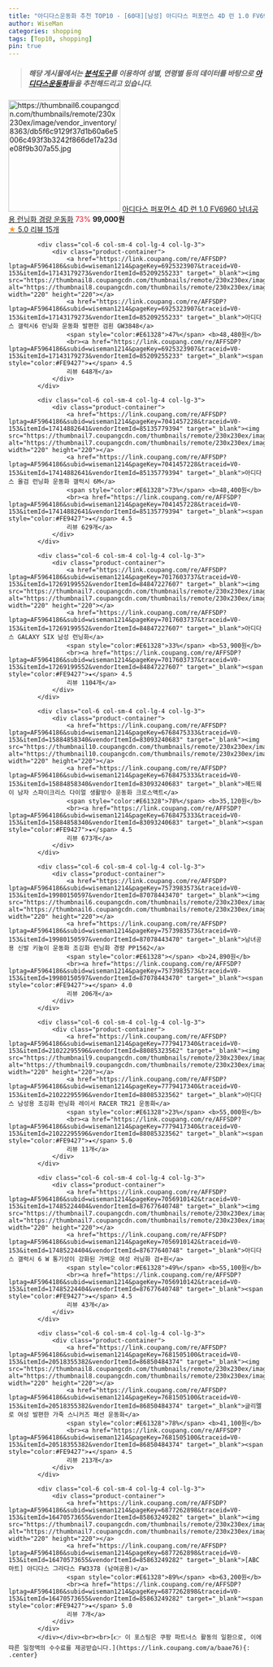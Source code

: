 ```yaml
---
title: "아디다스운동화 추천 TOP10 - [60대][남성] 아디다스 퍼포먼스 4D 런 1.0 FV6960 남녀공용 런닝화 경량 운동화"
author: WiseMan
categories: shopping
tags: [Top10, shopping]
pin: true
---
```


> ##### 해당 게시물에서는 [**분석도구**](https://itemscout.io/)를 이용하여 **성별**, **연령별** 등의 데이터를 바탕으로 [**아디다스운동화**](https://link.coupang.com/a/baae76)들을 추천해드리고 있습니다.
<div class="container"><div class="row">
            <div class="col-6 col-sm-4 col-lg-4 col-lg-3">
                <div class="product-container">
                    <a href="https://link.coupang.com/re/AFFSDP?lptag=AF5964186&subid=wiseman1214&pageKey=7063213976&traceid=V0-153&itemId=17519306378&vendorItemId=84686461394" target="_blank"><img src="https://thumbnail6.coupangcdn.com/thumbnails/remote/230x230ex/image/vendor_inventory/8363/db5f6c9129f37d1b60a6e5006c493f3b3242f866de17a23de08f9b307a55.jpg" alt="https://thumbnail6.coupangcdn.com/thumbnails/remote/230x230ex/image/vendor_inventory/8363/db5f6c9129f37d1b60a6e5006c493f3b3242f866de17a23de08f9b307a55.jpg" width="220" height="220"></a>
                    <a href="https://link.coupang.com/re/AFFSDP?lptag=AF5964186&subid=wiseman1214&pageKey=7063213976&traceid=V0-153&itemId=17519306378&vendorItemId=84686461394" target="_blank">아디다스 퍼포먼스 4D 런 1.0 FV6960 남녀공용 런닝화 경량 운동화</a>
                    <span style="color:#E61328">73%</span> <b>99,000원</b>
                    <br><a href="https://link.coupang.com/re/AFFSDP?lptag=AF5964186&subid=wiseman1214&pageKey=7063213976&traceid=V0-153&itemId=17519306378&vendorItemId=84686461394" target="_blank"><span style="color:#FE9427">★</span> 5.0
                    리뷰 15개</a>
                </div>
            </div>
            
            <div class="col-6 col-sm-4 col-lg-4 col-lg-3">
                <div class="product-container">
                    <a href="https://link.coupang.com/re/AFFSDP?lptag=AF5964186&subid=wiseman1214&pageKey=6925323907&traceid=V0-153&itemId=17143179273&vendorItemId=85209255233" target="_blank"><img src="https://thumbnail8.coupangcdn.com/thumbnails/remote/230x230ex/image/vendor_inventory/6e71/7211344bd87051d161264c9877c4c4956bdfdf96b1cd13ddce32cb307477.png" alt="https://thumbnail8.coupangcdn.com/thumbnails/remote/230x230ex/image/vendor_inventory/6e71/7211344bd87051d161264c9877c4c4956bdfdf96b1cd13ddce32cb307477.png" width="220" height="220"></a>
                    <a href="https://link.coupang.com/re/AFFSDP?lptag=AF5964186&subid=wiseman1214&pageKey=6925323907&traceid=V0-153&itemId=17143179273&vendorItemId=85209255233" target="_blank">아디다스 갤럭시6 런닝화 운동화 발편한 검흰 GW3848</a>
                    <span style="color:#E61328">47%</span> <b>48,480원</b>
                    <br><a href="https://link.coupang.com/re/AFFSDP?lptag=AF5964186&subid=wiseman1214&pageKey=6925323907&traceid=V0-153&itemId=17143179273&vendorItemId=85209255233" target="_blank"><span style="color:#FE9427">★</span> 4.5
                    리뷰 648개</a>
                </div>
            </div>
            
            <div class="col-6 col-sm-4 col-lg-4 col-lg-3">
                <div class="product-container">
                    <a href="https://link.coupang.com/re/AFFSDP?lptag=AF5964186&subid=wiseman1214&pageKey=7041457228&traceid=V0-153&itemId=17414882641&vendorItemId=85135779394" target="_blank"><img src="https://thumbnail7.coupangcdn.com/thumbnails/remote/230x230ex/image/vendor_inventory/bff5/c1de5209bbf76f7eacb9a5e751bb283e0505858e418ec03828a98c92e518.png" alt="https://thumbnail7.coupangcdn.com/thumbnails/remote/230x230ex/image/vendor_inventory/bff5/c1de5209bbf76f7eacb9a5e751bb283e0505858e418ec03828a98c92e518.png" width="220" height="220"></a>
                    <a href="https://link.coupang.com/re/AFFSDP?lptag=AF5964186&subid=wiseman1214&pageKey=7041457228&traceid=V0-153&itemId=17414882641&vendorItemId=85135779394" target="_blank">아디다스 올검 런닝화 운동화 갤럭시 6M</a>
                    <span style="color:#E61328">73%</span> <b>48,400원</b>
                    <br><a href="https://link.coupang.com/re/AFFSDP?lptag=AF5964186&subid=wiseman1214&pageKey=7041457228&traceid=V0-153&itemId=17414882641&vendorItemId=85135779394" target="_blank"><span style="color:#FE9427">★</span> 4.5
                    리뷰 629개</a>
                </div>
            </div>
            
            <div class="col-6 col-sm-4 col-lg-4 col-lg-3">
                <div class="product-container">
                    <a href="https://link.coupang.com/re/AFFSDP?lptag=AF5964186&subid=wiseman1214&pageKey=7017603737&traceid=V0-153&itemId=17269199552&vendorItemId=84847227607" target="_blank"><img src="https://thumbnail7.coupangcdn.com/thumbnails/remote/230x230ex/image/vendor_inventory/ff79/7c4ce887c4760540e6cbd6907ed9ffd284473e81a9ad88c320a092f93024.jpg" alt="https://thumbnail7.coupangcdn.com/thumbnails/remote/230x230ex/image/vendor_inventory/ff79/7c4ce887c4760540e6cbd6907ed9ffd284473e81a9ad88c320a092f93024.jpg" width="220" height="220"></a>
                    <a href="https://link.coupang.com/re/AFFSDP?lptag=AF5964186&subid=wiseman1214&pageKey=7017603737&traceid=V0-153&itemId=17269199552&vendorItemId=84847227607" target="_blank">아디다스 GALAXY SIX 남성 런닝화</a>
                    <span style="color:#E61328">33%</span> <b>53,900원</b>
                    <br><a href="https://link.coupang.com/re/AFFSDP?lptag=AF5964186&subid=wiseman1214&pageKey=7017603737&traceid=V0-153&itemId=17269199552&vendorItemId=84847227607" target="_blank"><span style="color:#FE9427">★</span> 4.5
                    리뷰 1104개</a>
                </div>
            </div>
            
            <div class="col-6 col-sm-4 col-lg-4 col-lg-3">
                <div class="product-container">
                    <a href="https://link.coupang.com/re/AFFSDP?lptag=AF5964186&subid=wiseman1214&pageKey=6768475333&traceid=V0-153&itemId=15884858340&vendorItemId=83093240683" target="_blank"><img src="https://thumbnail10.coupangcdn.com/thumbnails/remote/230x230ex/image/vendor_inventory/1513/0258611451b5a4855213ec62fc480ba94b5fe0000c1fe5ce5b073c9d3851.jpg" alt="https://thumbnail10.coupangcdn.com/thumbnails/remote/230x230ex/image/vendor_inventory/1513/0258611451b5a4855213ec62fc480ba94b5fe0000c1fe5ce5b073c9d3851.jpg" width="220" height="220"></a>
                    <a href="https://link.coupang.com/re/AFFSDP?lptag=AF5964186&subid=wiseman1214&pageKey=6768475333&traceid=V0-153&itemId=15884858340&vendorItemId=83093240683" target="_blank">헤드웨이 남자 스파이크리스 다이얼 생활방수 운동화 크로스액트</a>
                    <span style="color:#E61328">78%</span> <b>35,120원</b>
                    <br><a href="https://link.coupang.com/re/AFFSDP?lptag=AF5964186&subid=wiseman1214&pageKey=6768475333&traceid=V0-153&itemId=15884858340&vendorItemId=83093240683" target="_blank"><span style="color:#FE9427">★</span> 4.5
                    리뷰 673개</a>
                </div>
            </div>
            
            <div class="col-6 col-sm-4 col-lg-4 col-lg-3">
                <div class="product-container">
                    <a href="https://link.coupang.com/re/AFFSDP?lptag=AF5964186&subid=wiseman1214&pageKey=7573983573&traceid=V0-153&itemId=19980150597&vendorItemId=87078443470" target="_blank"><img src="https://thumbnail6.coupangcdn.com/thumbnails/remote/230x230ex/image/vendor_inventory/13bb/2731ada871c9fc85c458a78f9ce8416ef3aaa16c52de3d6b4f50c95dc546.jpg" alt="https://thumbnail6.coupangcdn.com/thumbnails/remote/230x230ex/image/vendor_inventory/13bb/2731ada871c9fc85c458a78f9ce8416ef3aaa16c52de3d6b4f50c95dc546.jpg" width="220" height="220"></a>
                    <a href="https://link.coupang.com/re/AFFSDP?lptag=AF5964186&subid=wiseman1214&pageKey=7573983573&traceid=V0-153&itemId=19980150597&vendorItemId=87078443470" target="_blank">남녀공용 신발 키높이 운동화 조깅화 런닝화 경량 PP1562</a>
                    <span style="color:#E61328"></span> <b>24,890원</b>
                    <br><a href="https://link.coupang.com/re/AFFSDP?lptag=AF5964186&subid=wiseman1214&pageKey=7573983573&traceid=V0-153&itemId=19980150597&vendorItemId=87078443470" target="_blank"><span style="color:#FE9427">★</span> 4.0
                    리뷰 206개</a>
                </div>
            </div>
            
            <div class="col-6 col-sm-4 col-lg-4 col-lg-3">
                <div class="product-container">
                    <a href="https://link.coupang.com/re/AFFSDP?lptag=AF5964186&subid=wiseman1214&pageKey=7779417340&traceid=V0-153&itemId=21022295596&vendorItemId=88085323562" target="_blank"><img src="https://thumbnail9.coupangcdn.com/thumbnails/remote/230x230ex/image/vendor_inventory/e75b/93a21dc02198b69b36fce545cc7a013ac5351d1a0501b3106a8229bfcfff.jpg" alt="https://thumbnail9.coupangcdn.com/thumbnails/remote/230x230ex/image/vendor_inventory/e75b/93a21dc02198b69b36fce545cc7a013ac5351d1a0501b3106a8229bfcfff.jpg" width="220" height="220"></a>
                    <a href="https://link.coupang.com/re/AFFSDP?lptag=AF5964186&subid=wiseman1214&pageKey=7779417340&traceid=V0-153&itemId=21022295596&vendorItemId=88085323562" target="_blank">아디다스 남성용 조깅화 런닝화 레이서 RACER TR21 운동화</a>
                    <span style="color:#E61328">23%</span> <b>55,000원</b>
                    <br><a href="https://link.coupang.com/re/AFFSDP?lptag=AF5964186&subid=wiseman1214&pageKey=7779417340&traceid=V0-153&itemId=21022295596&vendorItemId=88085323562" target="_blank"><span style="color:#FE9427">★</span> 5.0
                    리뷰 11개</a>
                </div>
            </div>
            
            <div class="col-6 col-sm-4 col-lg-4 col-lg-3">
                <div class="product-container">
                    <a href="https://link.coupang.com/re/AFFSDP?lptag=AF5964186&subid=wiseman1214&pageKey=7056910142&traceid=V0-153&itemId=17485224404&vendorItemId=87677640748" target="_blank"><img src="https://thumbnail7.coupangcdn.com/thumbnails/remote/230x230ex/image/vendor_inventory/dd5f/b79454c2dd1c5d3fd6d729bd3609cadde1da57538f3351e207563206f878.png" alt="https://thumbnail7.coupangcdn.com/thumbnails/remote/230x230ex/image/vendor_inventory/dd5f/b79454c2dd1c5d3fd6d729bd3609cadde1da57538f3351e207563206f878.png" width="220" height="220"></a>
                    <a href="https://link.coupang.com/re/AFFSDP?lptag=AF5964186&subid=wiseman1214&pageKey=7056910142&traceid=V0-153&itemId=17485224404&vendorItemId=87677640748" target="_blank">아디다스 갤럭시 6 W 통기성이 강화된 가벼운 여성 러닝화 검+흰</a>
                    <span style="color:#E61328">49%</span> <b>55,100원</b>
                    <br><a href="https://link.coupang.com/re/AFFSDP?lptag=AF5964186&subid=wiseman1214&pageKey=7056910142&traceid=V0-153&itemId=17485224404&vendorItemId=87677640748" target="_blank"><span style="color:#FE9427">★</span> 4.5
                    리뷰 43개</a>
                </div>
            </div>
            
            <div class="col-6 col-sm-4 col-lg-4 col-lg-3">
                <div class="product-container">
                    <a href="https://link.coupang.com/re/AFFSDP?lptag=AF5964186&subid=wiseman1214&pageKey=7681505100&traceid=V0-153&itemId=20518355382&vendorItemId=86850484374" target="_blank"><img src="https://thumbnail8.coupangcdn.com/thumbnails/remote/230x230ex/image/vendor_inventory/6e86/f1ce89a5ba43f5183c18b3394063bf46b031bf4f4be5e824b5c6a76b7411.jpg" alt="https://thumbnail8.coupangcdn.com/thumbnails/remote/230x230ex/image/vendor_inventory/6e86/f1ce89a5ba43f5183c18b3394063bf46b031bf4f4be5e824b5c6a76b7411.jpg" width="220" height="220"></a>
                    <a href="https://link.coupang.com/re/AFFSDP?lptag=AF5964186&subid=wiseman1214&pageKey=7681505100&traceid=V0-153&itemId=20518355382&vendorItemId=86850484374" target="_blank">글리멜로 여성 발편한 가죽 스니커즈 패션 운동화</a>
                    <span style="color:#E61328">78%</span> <b>41,100원</b>
                    <br><a href="https://link.coupang.com/re/AFFSDP?lptag=AF5964186&subid=wiseman1214&pageKey=7681505100&traceid=V0-153&itemId=20518355382&vendorItemId=86850484374" target="_blank"><span style="color:#FE9427">★</span> 4.5
                    리뷰 213개</a>
                </div>
            </div>
            
            <div class="col-6 col-sm-4 col-lg-4 col-lg-3">
                <div class="product-container">
                    <a href="https://link.coupang.com/re/AFFSDP?lptag=AF5964186&subid=wiseman1214&pageKey=6877262898&traceid=V0-153&itemId=16470573655&vendorItemId=85863249282" target="_blank"><img src="https://thumbnail7.coupangcdn.com/thumbnails/remote/230x230ex/image/vendor_inventory/331b/a1820c773a258ac579482009eb53a7796a49f091645fc67638437e317cb0.png" alt="https://thumbnail7.coupangcdn.com/thumbnails/remote/230x230ex/image/vendor_inventory/331b/a1820c773a258ac579482009eb53a7796a49f091645fc67638437e317cb0.png" width="220" height="220"></a>
                    <a href="https://link.coupang.com/re/AFFSDP?lptag=AF5964186&subid=wiseman1214&pageKey=6877262898&traceid=V0-153&itemId=16470573655&vendorItemId=85863249282" target="_blank">[ABC마트] 아디다스 그라다스 FW3378 (남여공용)</a>
                    <span style="color:#E61328">89%</span> <b>63,200원</b>
                    <br><a href="https://link.coupang.com/re/AFFSDP?lptag=AF5964186&subid=wiseman1214&pageKey=6877262898&traceid=V0-153&itemId=16470573655&vendorItemId=85863249282" target="_blank"><span style="color:#FE9427">★</span> 5.0
                    리뷰 7개</a>
                </div>
            </div>
            </div></div><br><br>[👉 이 포스팅은 쿠팡 파트너스 활동의 일환으로, 이에 따른 일정액의 수수료를 제공받습니다.](https://link.coupang.com/a/baae76){: .center}